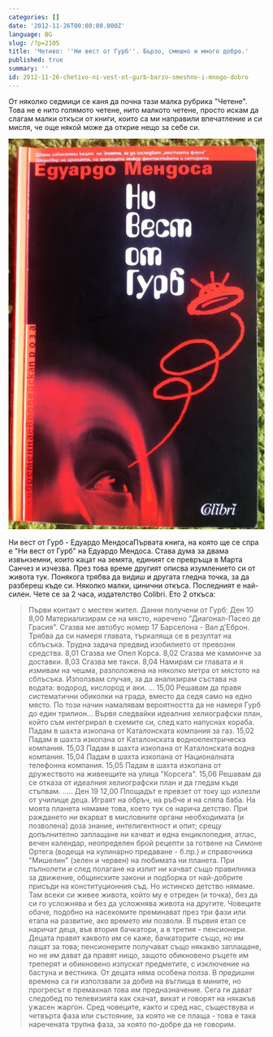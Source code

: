 ```yaml
---
categories: []
date: '2012-11-26T00:00:00.000Z'
language: BG
slug: /?p=2105
title: 'Четиво: ''Ни вест от Гурб''. Бързо, смешно и много добро.'
published: true
summary: ''
id: 2012-11-26-chetivo-ni-vest-ot-gurb-barzo-smeshno-i-mnogo-dobro
---
```


От няколко седмици се каня да почна тази малка рубрика "Четене". Това не е нито голямото четене, нито малкото четене, просто искам да слагам малки откъси от книги, които са ми направили впечатление и си мисля, че още някой може да открие нещо за себе си.

![Ни вест от Гурб - Едуардо Мендоса](https://raw.githubusercontent.com/kirilchristov/blog_images/main/2012/11/photo1.jpg)

Ни вест от Гурб - Едуардо МендосаПървата книга, на която ще се спра е "Ни вест от Гурб" на Едуардо Мендоса. Става дума за двама извънземни, които кацат на земята, единият се превръща в Марта Санчез и изчезва. През това време другият описва изумлението си от живота тук. Понякога трябва да видиш и другата гледна точка, за да разбереш къде си. Няколко малки, цинични откъса. Последният е най-силен. Чете се за 2 часа, издателство Colibri. Ето 2 откъса:

> Първи контакт с местен жител. Данни получени от Гурб: Ден 10 8,00 Материализирам се на място, наречено "Диагонал-Пасео де Грасия". Сгазва ме автобус номер 17 Барселона - Вал д'Еброн. Трябва да си намеря главата, търкаляща се в резултат на сблъсъка. Трудна задача предвид изобилието от превозни средства. 8,01 Сгазва ме Опел Корса. 8,02 Сгазва ме камионче за доставки. 8,03 Сгазва ме такси. 8,04 Намирам си главата и я измивам на чешма, разположена на няколко метра от мястото на сблъсъка. Използвам случая, за да анализирам състава на водата: водород, кислород и аки. ... 15,00 Решавам да правя систематични обиколки на града, вместо да седя само на едно място. По този начин намалявам вероятността да не намеря Гурб до един трилион... Вървя следвайки идеалния хелиографски план, който съм интегрирал в схемите си, след като напуснах кораба. Падам в шахта изкопана от Каталонската компания за газ. 15,02 Падам в шахта изкопана от Каталонската водноелектрическа компания. 15,03 Падам в шахта изкопана от Каталонската водна компания. 15,04 Падам в шахта изкопана от Националната телефонна компания. 15,05 Падам в шахта изкопана от дружеството на живеещите на улица "Корсега". 15,06 Решавам да се отказа от идеалния хелиографски план и да гледам къде стъпвам. ..... Ден 19 12,00 Площадът е превзет от току що излезли от училище деца. Играят на обръч, на ръбче и на сляпа баба. На моята планета нямаме това, което тук се нарича детство. При раждането ни вкарват в мисловните органи необходимата (и позволена) доза знание, интелигентност и опит; срещу допълнително заплащане ни качват и една енциклопедия, атлас, вечен календар, неопределен брой рецепти за готвене на Симоне Ортега (водеща на кулинарно предаване - б.пр.) и справочника "Мишелин" (зелен и червен) на любимата ни планета. При пълнолети и след полагане на изпит ни качват също правилника за движение, общинските закони и подборка от най-добрите присъди на конституционния съд. Но истинско детство нямаме. Там всеки си живее живота, който му е отреден (и точка), без да си го усложнява и без да усложнява живота на другите. Човеците обаче, подобно на насекомите преминават през три фази или етапа на развитие, ако времето им позволи. В първия етап се наричат деца, във втория бачкатори, а в третия - пенсионери. Децата правят каквото им се каже, бачкаторите също, но им пащат за това; пенсионерите получават също някакво заплащане, но не им дават да правят нищо, защото обикновено ръцете им треперят и обикновено изпускат предметите, с изключение на бастуна и вестника. От децата няма особена полза. В предишни времена са ги използвали за добив на въглища в мините, но прогресът е премахнал това им предназначение. Сега ги дават следобед по телевизията как скачат, викат и говорят на някакъв ужасен жаргон. Сред човеците, както и сред нас, съществува и четвърта фаза или състояние, за която не се плаща - това е така наречената трупна фаза, за която по-добре да не говорим.
